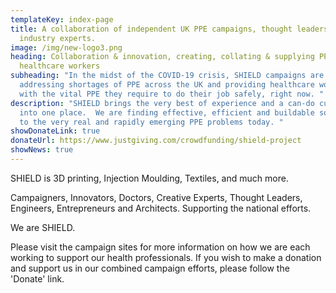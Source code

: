 ```yaml
---
templateKey: index-page
title: A collaboration of independent UK PPE campaigns, thought leaders and
  industry experts.
image: /img/new-logo3.png
heading: Collaboration & innovation, creating, collating & supplying PPE to our
  healthcare workers
subheading: "In the midst of the COVID-19 crisis, SHIELD campaigns are united in
  addressing shortages of PPE across the UK and providing healthcare workers
  with the vital PPE they require to do their job safely, right now. "
description: "SHIELD brings the very best of experience and a can-do culture
  into one place.  We are finding effective, efficient and buildable solutions
  to the very real and rapidly emerging PPE problems today. "
showDonateLink: true
donateUrl: https://www.justgiving.com/crowdfunding/shield-project
showNews: true
---
```



SHIELD is 3D printing, Injection Moulding, Textiles, and much more.

Campaigners, Innovators, Doctors, Creative Experts, Thought Leaders, Engineers, Entrepreneurs and Architects. Supporting the national efforts.

We are SHIELD.

Please visit the campaign sites for more information on how we are each working to support our health professionals. If you wish to make a donation and support us in our combined campaign efforts, please follow the 'Donate' link.